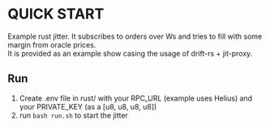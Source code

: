 # QUICK START

Example rust jitter. 
It subscribes to orders over Ws and tries to fill with some margin from oracle prices.  
It is provided as an example show casing the usage of drift-rs + jit-proxy.  

## Run
1. Create .env file in rust/ with your RPC_URL (example uses Helius) and your PRIVATE_KEY (as a [u8, u8, u8, u8])
2. run `bash run.sh` to start the jitter
